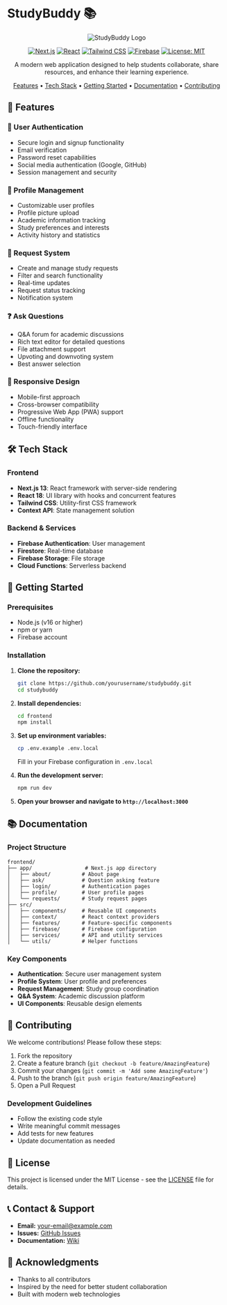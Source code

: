 # StudyBuddy 📚

<div align="center">

![StudyBuddy Logo](https://via.placeholder.com/150x150.png?text=StudyBuddy)

[![Next.js](https://img.shields.io/badge/Next.js-15.3.2-blue)](https://nextjs.org/)
[![React](https://img.shields.io/badge/React-19.0-blue)](https://reactjs.org/)
[![Tailwind CSS](https://img.shields.io/badge/Tailwind_CSS-4.0-blue)](https://tailwindcss.com/)
[![Firebase](https://img.shields.io/badge/Firebase-11.7.3-orange)](https://firebase.google.com/)
[![License: MIT](https://img.shields.io/badge/License-MIT-yellow.svg)](https://opensource.org/licenses/MIT)

A modern web application designed to help students collaborate, share resources, and enhance their learning experience.

[Features](#features) • [Tech Stack](#tech-stack) • [Getting Started](#getting-started) • [Documentation](#documentation) • [Contributing](#contributing)

</div>

## 🌟 Features

### 🔐 User Authentication
- Secure login and signup functionality
- Email verification
- Password reset capabilities
- Social media authentication (Google, GitHub)
- Session management and security

### 👤 Profile Management
- Customizable user profiles
- Profile picture upload
- Academic information tracking
- Study preferences and interests
- Activity history and statistics

### 📝 Request System
- Create and manage study requests
- Filter and search functionality
- Real-time updates
- Request status tracking
- Notification system

### ❓ Ask Questions
- Q&A forum for academic discussions
- Rich text editor for detailed questions
- File attachment support
- Upvoting and downvoting system
- Best answer selection

### 📱 Responsive Design
- Mobile-first approach
- Cross-browser compatibility
- Progressive Web App (PWA) support
- Offline functionality
- Touch-friendly interface

## 🛠 Tech Stack

### Frontend
- **Next.js 13**: React framework with server-side rendering
- **React 18**: UI library with hooks and concurrent features
- **Tailwind CSS**: Utility-first CSS framework
- **Context API**: State management solution

### Backend & Services
- **Firebase Authentication**: User management
- **Firestore**: Real-time database
- **Firebase Storage**: File storage
- **Cloud Functions**: Serverless backend

## 🚀 Getting Started

### Prerequisites
- Node.js (v16 or higher)
- npm or yarn
- Firebase account

### Installation

1. **Clone the repository:**
   ```bash
   git clone https://github.com/yourusername/studybuddy.git
   cd studybuddy
   ```

2. **Install dependencies:**
   ```bash
   cd frontend
   npm install
   ```

3. **Set up environment variables:**
   ```bash
   cp .env.example .env.local
   ```
   Fill in your Firebase configuration in `.env.local`

4. **Run the development server:**
   ```bash
   npm run dev
   ```

5. **Open your browser and navigate to `http://localhost:3000`**

## 📚 Documentation

### Project Structure
```
frontend/
├── app/                 # Next.js app directory
│   ├── about/          # About page
│   ├── ask/            # Question asking feature
│   ├── login/          # Authentication pages
│   ├── profile/        # User profile pages
│   └── requests/       # Study request pages
├── src/
│   ├── components/     # Reusable UI components
│   ├── context/        # React context providers
│   ├── features/       # Feature-specific components
│   ├── firebase/       # Firebase configuration
│   ├── services/       # API and utility services
│   └── utils/          # Helper functions
```

### Key Components
- **Authentication**: Secure user management system
- **Profile System**: User profile and preferences
- **Request Management**: Study group coordination
- **Q&A System**: Academic discussion platform
- **UI Components**: Reusable design elements

## 🤝 Contributing

We welcome contributions! Please follow these steps:

1. Fork the repository
2. Create a feature branch (`git checkout -b feature/AmazingFeature`)
3. Commit your changes (`git commit -m 'Add some AmazingFeature'`)
4. Push to the branch (`git push origin feature/AmazingFeature`)
5. Open a Pull Request

### Development Guidelines
- Follow the existing code style
- Write meaningful commit messages
- Add tests for new features
- Update documentation as needed

## 📝 License

This project is licensed under the MIT License - see the [LICENSE](LICENSE) file for details.

## 📞 Contact & Support

- **Email:** [your-email@example.com](mailto:your-email@example.com)
- **Issues:** [GitHub Issues](https://github.com/yourusername/studybuddy/issues)
- **Documentation:** [Wiki](https://github.com/yourusername/studybuddy/wiki)

## 🙏 Acknowledgments

- Thanks to all contributors
- Inspired by the need for better student collaboration
- Built with modern web technologies
